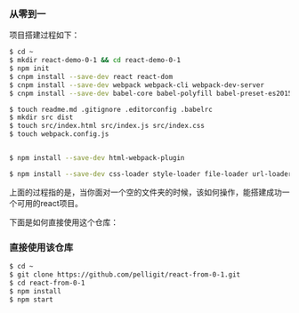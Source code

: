 ### 从零到一

项目搭建过程如下：

```bash
$ cd ~
$ mkdir react-demo-0-1 && cd react-demo-0-1
$ npm init
$ cnpm install --save-dev react react-dom
$ cnpm install --save-dev webpack webpack-cli webpack-dev-server
$ cnpm install --save-dev babel-core babel-polyfill babel-preset-es2015 babel-preset-stage-2 babel-preset-react

$ touch readme.md .gitignore .editorconfig .babelrc
$ mkdir src dist
$ touch src/index.html src/index.js src/index.css
$ touch webpack.config.js


$ npm install --save-dev html-webpack-plugin

$ npm install --save-dev css-loader style-loader file-loader url-loader babel-loader 
```


上面的过程指的是，当你面对一个空的文件夹的时候，该如何操作，能搭建成功一个可用的react项目。

下面是如何直接使用这个仓库：

### 直接使用该仓库

```bash
$ cd ~
$ git clone https://github.com/pelligit/react-from-0-1.git
$ cd react-from-0-1
$ npm install
$ npm start
```
